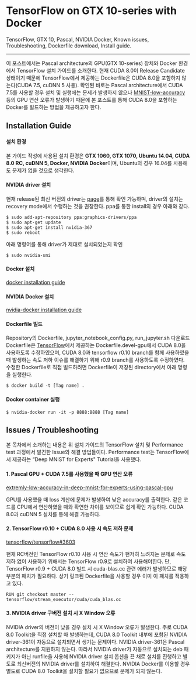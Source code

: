 TensorFlow on GTX 10-series with Docker
===================

TensorFlow, GTX 10, Pascal, NVIDIA Docker, Known issues, Troubleshooting, Dockerfile download, Install guide.

----------


 이 포스트에서는 Pascal architecture의 GPU(GTX 10-series) 장치와 Docker 환경에서 TensorFlow 설치 가이드를 소개한다. 현재 CUDA 8.0이 Release Candidate 상태이기 때문에 TensorFlow에서 제공하는 Dockerfile은 CUDA 8.0을 포함하지 않는다(CUDA 7.5, cuDNN 5 사용). 확인된 바로는 Pascal architecture에서 CUDA 7.5를 사용할 경우 설치 및 실행에는 문제가 발생하지 않으나 [MNIST-low-accuracy][1] 등의 GPU 연산 오류가 발생하기 때문에 본 포스트를 통해 CUDA 8.0을 포함하는 Docker를 빌드하는 방법을 제공하고자 한다.


 

Installation Guide
-------------

#### 설치 환경
본 가이드 작성에 사용된 설치 환경은 **GTX 1060, GTX 1070, Ubuntu 14.04, CUDA 8.0 RC, cuDNN 5, Docker, NVIDIA Docker**이며, Ubuntu의 경우 16.04를 사용해도 문제가 없을 것으로 생각한다.


#### NVIDIA driver 설치

현재 release된 최신 버전의 driver는 [page][2]를 통해 확인 가능하며, driver의 설치는 recovery mode에서 수행하는 것을 권장한다. ppa를 통한 install의 경우 아래와 같다.

    $ sudo add-apt-repository ppa:graphics-drivers/ppa
    $ sudo apt-get update
    $ sudo apt-get install nvidia-367
    $ sudo reboot

아래 명령어를 통해 driver가 제대로 설치되었는지 확인 

    $ sudo nvidia-smi

#### Docker 설치
[docker installation guide][3]

#### NVIDIA Docker 설치
[nvidia-docker installation guide][4]

#### Dockerfile 빌드
Repository의 Dockerfile, jupyter_notebook_config.py, run_jupyter.sh 다운로드
Dockerfile은 [TensorFlow][5]에서 제공하는 Dockerfile.devel-gpu에서 CUDA 8.0을 사용하도록 수정하였으며, CUDA 8.0과 tensorflow r0.10 branch를 함께 사용하였을 때 발생하는 속도 저하 이슈를 해결하기 위해 r0.9 branch를 사용하도록 수정하였다.
수정한 Dockerfile로 직접 빌드하려면 Dockerfile이 저장된 directory에서 아래 명령을 실행한다.

    $ docker build -t [Tag name] .

#### Docker container 실행

    $ nvidia-docker run -it -p 8888:8888 [Tag name]


Issues / Troubleshooting
-------------
본 목차에서 소개하는 내용은 위 설치 가이드의 TensorFlow 설치 및 Performance test 과정에서 발견한 Issue와 해결 방법들이다. Performance test는 TensorFlow에서 제공하는 “Deep MNIST for Experts" Tutorial을 사용했다.

#### 1. Pascal GPU + CUDA 7.5를 사용했을 때 GPU 연산 오류
   [extremly-low-accuracy-in-deep-mnist-for-experts-using-pascal-gpu][6] 
   
   GPU를 사용했을 때 loss 계산에 문제가 발생하여 낮은 accuracy를 출력한다. 같은 코드를 CPU에서 연산하였을 때와 확연한 차이를 보이므로 쉽게 확인 가능하다. CUDA 8.0과 cuDNN 5 설치를 통해 해결 가능하다.
   
#### 2. TensorFlow r0.10 + CUDA 8.0 사용 시 속도 저하 문제
   [tensorflow/tensorflow#3603][7]
   
   현재 RC버전인 TensorFlow r0.10 사용 시 연산 속도가 현저히 느려지는 문제로 속도 저하 없이 사용하기 위해서는 TensorFlow r0.9로 설치하여 사용해야한다. 단, TensorFlow r0.9 + CUDA 8.0 빌드 시 cuda-blas.cc 관련 에러가 발생하므로 해당 부분의 패치가 필요하다. 상기 링크된 Dockerfile을 사용할 경우 이미 이 패치를 적용하고 있다.

    RUN git checkout master -- tensorflow/stream_executor/cuda/cuda_blas.cc

#### 3. NVIDIA driver 구버전 설치 시 X Window 오류
   NVIDIA driver의 버전이 낮을 경우 설치 시 X Window 오류가 발생한다. 주로 CUDA 8.0 Toolkit을 직접 설치할 때 발생하는데, CUDA 8.0 Toolkit 내부에 포함된 NVIDIA driver-361이 자동으로 설치되면서 생기는 문제이다. NVIDIA driver-361은 Pascal architecture를 지원하지 않는다. 따라서 NVIDIA driver가 자동으로 설치되는 deb 패키지가 아닌 runfile을 사용해 NVIDIA driver 설치 옵션을 끈 채로 설치를 진행하고 별도로 최신버전의 NVIDIA driver를 설치하여 해결한다. NVIDIA Docker를 이용할 경우 별도로 CUDA 8.0 Toolkit을 설치할 필요가 없으므로 문제가 되지 않는다.

   



  [1]: http://stackoverflow.com/questions/38036837/extremly-low-accuracy-in-deep-mnist-for-experts-using-pascal-gpu
  [2]: http://www.nvidia.com/object/unix.html
  [3]: https://docs.docker.com/engine/installation/linux/ubuntulinux/
  [4]: https://github.com/NVIDIA/nvidia-docker
  [5]: https://github.com/tensorflow/tensorflow/tree/master/tensorflow/tools/docker
  [6]: http://stackoverflow.com/questions/38036837/extremly-low-accuracy-in-deep-mnist-for-experts-using-pascal-gpu
  [7]: https://github.com/tensorflow/tensorflow/issues/3603
